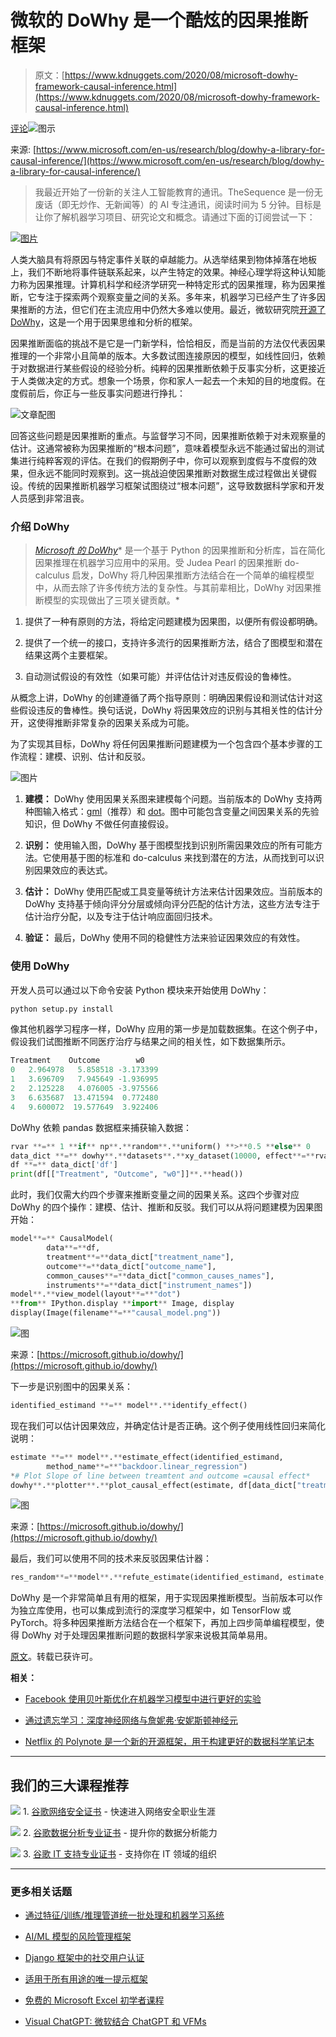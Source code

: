 # 微软的 DoWhy 是一个酷炫的因果推断框架

> 原文：[https://www.kdnuggets.com/2020/08/microsoft-dowhy-framework-causal-inference.html](https://www.kdnuggets.com/2020/08/microsoft-dowhy-framework-causal-inference.html)

[评论](#comments)![图示](../Images/27984cc5951ff202de0bcd5f9a01e9b0.png)

来源: [https://www.microsoft.com/en-us/research/blog/dowhy-a-library-for-causal-inference/](https://www.microsoft.com/en-us/research/blog/dowhy-a-library-for-causal-inference/)

> 我最近开始了一份新的关注人工智能教育的通讯。TheSequence 是一份无废话（即无炒作、无新闻等）的 AI 专注通讯，阅读时间为 5 分钟。目标是让你了解机器学习项目、研究论文和概念。请通过下面的订阅尝试一下：

[![图片](../Images/f2aed90f956dea213be7c9bbf9cd7072.png)](https://thesequence.substack.com/)

人类大脑具有将原因与特定事件关联的卓越能力。从选举结果到物体掉落在地板上，我们不断地将事件链联系起来，以产生特定的效果。神经心理学将这种认知能力称为因果推理。计算机科学和经济学研究一种特定形式的因果推理，称为因果推断，它专注于探索两个观察变量之间的关系。多年来，机器学习已经产生了许多因果推断的方法，但它们在主流应用中仍然大多难以使用。最近，微软研究院[开源了 DoWhy](https://github.com/Microsoft/dowhy)，这是一个用于因果思维和分析的框架。

因果推断面临的挑战不是它是一门新学科，恰恰相反，而是当前的方法仅代表因果推理的一个非常小且简单的版本。大多数试图连接原因的模型，如线性回归，依赖于对数据进行某些假设的经验分析。纯粹的因果推断依赖于反事实分析，这更接近于人类做决定的方式。想象一个场景，你和家人一起去一个未知的目的地度假。在度假前后，你正与一些反事实问题进行挣扎：

![文章配图](../Images/ffba3fde7fced1bc9c40aed9bda8c03f.png)

回答这些问题是因果推断的重点。与监督学习不同，因果推断依赖于对未观察量的估计。这通常被称为因果推断的“根本问题”，意味着模型永远不能通过留出的测试集进行纯粹客观的评估。在我们的假期例子中，你可以观察到度假与不度假的效果，但永远不能同时观察到。这一挑战迫使因果推断对数据生成过程做出关键假设。传统的因果推断机器学习框架试图绕过“根本问题”，这导致数据科学家和开发人员感到非常沮丧。

### 介绍 DoWhy

> [*Microsoft 的 DoWhy*](https://github.com/Microsoft/dowhy)* 是一个基于 Python 的因果推断和分析库，旨在简化因果推理在机器学习应用中的采用。受 Judea Pearl 的因果推断 do-calculus 启发，DoWhy 将几种因果推断方法结合在一个简单的编程模型中，从而去除了许多传统方法的复杂性。与其前辈相比，DoWhy 对因果推断模型的实现做出了三项关键贡献。*

1.  提供了一种有原则的方法，将给定问题建模为因果图，以便所有假设都明确。

1.  提供了一个统一的接口，支持许多流行的因果推断方法，结合了图模型和潜在结果这两个主要框架。

1.  自动测试假设的有效性（如果可能）并评估估计对违反假设的鲁棒性。

从概念上讲，DoWhy 的创建遵循了两个指导原则：明确因果假设和测试估计对这些假设违反的鲁棒性。换句话说，DoWhy 将因果效应的识别与其相关性的估计分开，这使得推断非常复杂的因果关系成为可能。

为了实现其目标，DoWhy 将任何因果推断问题建模为一个包含四个基本步骤的工作流程：建模、识别、估计和反驳。

![图片](../Images/b55878179e0fa1b2292042e7d5ac64b0.png)

1.  **建模：** DoWhy 使用因果关系图来建模每个问题。当前版本的 DoWhy 支持两种图输入格式：[gml](http://www.fim.uni-passau.de/index.php?id=17297&L=1)（推荐）和 [dot](http://www.graphviz.org/documentation/)。图中可能包含变量之间因果关系的先验知识，但 DoWhy 不做任何直接假设。

1.  **识别：** 使用输入图，DoWhy 基于图模型找到识别所需因果效应的所有可能方法。它使用基于图的标准和 do-calculus 来找到潜在的方法，从而找到可以识别因果效应的表达式。

1.  **估计：** DoWhy 使用匹配或工具变量等统计方法来估计因果效应。当前版本的 DoWhy 支持基于倾向评分分层或倾向评分匹配的估计方法，这些方法专注于估计治疗分配，以及专注于估计响应面回归技术。

1.  **验证：** 最后，DoWhy 使用不同的稳健性方法来验证因果效应的有效性。

### 使用 DoWhy

开发人员可以通过以下命令安装 Python 模块来开始使用 DoWhy：

```py
python setup.py install
```

像其他机器学习程序一样，DoWhy 应用的第一步是加载数据集。在这个例子中，假设我们试图推断不同医疗治疗与结果之间的相关性，如下数据集所示。

```py
Treatment    Outcome        w0
0   2.964978   5.858518 -3.173399
1   3.696709   7.945649 -1.936995
2   2.125228   4.076005 -3.975566
3   6.635687  13.471594  0.772480
4   9.600072  19.577649  3.922406
```

DoWhy 依赖 pandas 数据框来捕获输入数据：

```py
rvar **=** 1 **if** np**.**random**.**uniform() **>**0.5 **else** 0 
data_dict **=** dowhy**.**datasets**.**xy_dataset(10000, effect**=**rvar, sd_error**=**0.2) 
df **=** data_dict['df']
print(df[["Treatment", "Outcome", "w0"]]**.**head())
```

此时，我们仅需大约四个步骤来推断变量之间的因果关系。这四个步骤对应 DoWhy 的四个操作：建模、估计、推断和反驳。我们可以从将问题建模为因果图开始：

```py
model**=** CausalModel(
        data**=**df,
        treatment**=**data_dict["treatment_name"],
        outcome**=**data_dict["outcome_name"],
        common_causes**=**data_dict["common_causes_names"],
        instruments**=**data_dict["instrument_names"])
model**.**view_model(layout**=**"dot")
**from** IPython.display **import** Image, display
display(Image(filename**=**"causal_model.png"))
```

![图](../Images/81e4efbfb3e0988df9ae8b3da5f9812f.png)

来源：[https://microsoft.github.io/dowhy/](https://microsoft.github.io/dowhy/)

下一步是识别图中的因果关系：

```py
identified_estimand **=** model**.**identify_effect()
```

现在我们可以估计因果效应，并确定估计是否正确。这个例子使用线性回归来简化说明：

```py
estimate **=** model**.**estimate_effect(identified_estimand,
        method_name**=**"backdoor.linear_regression")
*# Plot Slope of line between treamtent and outcome =causal effect*
dowhy**.**plotter**.**plot_causal_effect(estimate, df[data_dict["treatment_name"]], df[data_dict["outcome_name"]])
```

![图](../Images/7c60ca71247bc9e15574a17f6f6fe6ea.png)

来源：[https://microsoft.github.io/dowhy/](https://microsoft.github.io/dowhy/)

最后，我们可以使用不同的技术来反驳因果估计器：

```py
res_random**=**model**.**refute_estimate(identified_estimand, estimate, method_name**=**"random_common_cause")
```

DoWhy 是一个非常简单且有用的框架，用于实现因果推断模型。当前版本可以作为独立库使用，也可以集成到流行的深度学习框架中，如 TensorFlow 或 PyTorch。将多种因果推断方法结合在一个框架下，再加上四步简单编程模型，使得 DoWhy 对于处理因果推断问题的数据科学家来说极其简单易用。

[原文](https://medium.com/dataseries/microsofts-dowhy-is-a-cool-framework-for-causal-inference-d14013657f35)。转载已获许可。

**相关：**

+   [Facebook 使用贝叶斯优化在机器学习模型中进行更好的实验](/2020/08/facebook-bayesian-optimization-better-experiments-machine-learning.html)

+   [通过遗忘学习：深度神经网络与詹妮弗·安妮斯顿神经元](/2020/06/learning-forgetting-deep-neural-networks-jennifer-aniston.html)

+   [Netflix 的 Polynote 是一个新的开源框架，用于构建更好的数据科学笔记本](/2020/08/netflix-polynote-open-source-framework-better-data-science-notebooks.html)

* * *

## 我们的三大课程推荐

![](../Images/0244c01ba9267c002ef39d4907e0b8fb.png) 1\. [谷歌网络安全证书](https://www.kdnuggets.com/google-cybersecurity) - 快速进入网络安全职业生涯

![](../Images/e225c49c3c91745821c8c0368bf04711.png) 2\. [谷歌数据分析专业证书](https://www.kdnuggets.com/google-data-analytics) - 提升你的数据分析能力

![](../Images/0244c01ba9267c002ef39d4907e0b8fb.png) 3\. [谷歌 IT 支持专业证书](https://www.kdnuggets.com/google-itsupport) - 支持你在 IT 领域的组织

* * *

### 更多相关话题

+   [通过特征/训练/推理管道统一批处理和机器学习系统](https://www.kdnuggets.com/2023/09/hopsworks-unify-batch-ml-systems-feature-training-inference-pipelines)

+   [AI/ML 模型的风险管理框架](https://www.kdnuggets.com/2022/03/risk-management-framework-aiml-models.html)

+   [Django 框架中的社交用户认证](https://www.kdnuggets.com/2023/01/social-user-authentication-django-framework.html)

+   [适用于所有用途的唯一提示框架](https://www.kdnuggets.com/the-only-prompting-framework-for-every-use)

+   [免费的 Microsoft Excel 初学者课程](https://www.kdnuggets.com/2022/09/free-microsoft-excel-beginners-course.html)

+   [Visual ChatGPT: 微软结合 ChatGPT 和 VFMs](https://www.kdnuggets.com/2023/03/visual-chatgpt-microsoft-combine-chatgpt-vfms.html)
